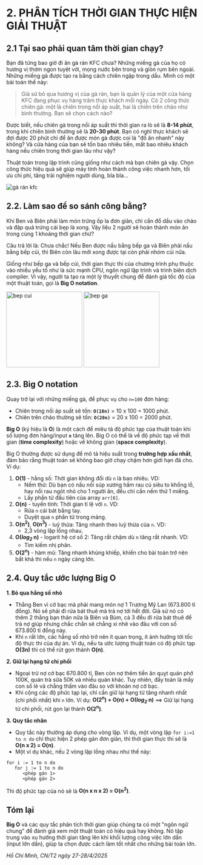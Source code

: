 # 2. PHÂN TÍCH THỜI GIAN THỰC HIỆN GIẢI THUẬT
## 2.1 Tại sao phải quan tâm thời gian chạy?

Bạn đã từng bao giờ đi ăn gà rán KFC chưa? Những miếng gà của họ có hương vị thơm ngon tuyệt vời, mọng nước bên trong và giòn rụm bên ngoài. Những miếng gà được tạo ra bằng cách chiên ngập trong dầu. Mình có một bài toán thế này:

> Giả sử bỏ qua hương vị của gà rán, bạn là quản lý của một cửa hàng KFC đang phục vụ hàng trăm thực khách mỗi ngày. Có 2 công thức chiên gà: một là chiên trong nồi áp suất, hai là chiên trên chảo như bình thường. Bạn sẽ chọn cách nào?

Được biết, nếu chiên gà trong nồi áp suất thì thời gian ra lò sẽ là **8-14 phút**, trong khi chiên bình thường sẽ là **20-30 phút**. Bạn có nghĩ thực khách sẽ đợi được 20 phút chỉ để ăn được món gà được coi là "đồ ăn nhanh" này không? Và cửa hàng của bạn sẽ tốn bao nhiêu tiền, mất bao nhiêu khách hàng nếu chiên trong thời gian lâu như vậy?

Thuật toán trong lập trình cũng giống như cách mà bạn chiên gà vậy. Chọn công thức hiệu quả sẽ giúp máy tính hoàn thành công việc nhanh hơn, tối ưu chi phí, tăng trải nghiệm người dùng, bla bla...

![gà rán kfc](https://github.com/user-attachments/assets/c3c4251f-bda2-44bd-b084-1c417d8e922d)

## 2.2. Làm sao để so sánh công bằng?

Khi Ben và Biên phải làm món trứng ốp la đơn giản, chỉ cần đổ dầu vào chảo và đập quả trứng cái bẹp là xong. Vậy liệu 2 người sẽ hoàn thành món ăn trong cùng 1 khoảng thời gian chứ?

Câu trả lời là: Chưa chắc! Nếu Ben được nấu bằng bếp ga và Biên phải nấu bằng bếp củi, thì Biên còn lâu mới xong được tại còn phải nhóm củi nữa.

Giống như bếp ga và bếp củi, thời gian thực thi của chương trình phụ thuộc vào nhiều yếu tố như là sức mạnh CPU, ngôn ngữ lập trình và trình biên dịch compiler. Vì vậy, người ta tạo ra một lý thuyết chung để đánh giá tốc độ của một thuật toán, gọi là **Big O notation**.

<img width="200" alt="bep cui" src="https://github.com/user-attachments/assets/2204732d-79d6-43b4-9663-fe86da3a6e47">
<img width="200" alt="bep ga" src="https://github.com/user-attachments/assets/2d131919-62bf-4d56-9cfa-aa5b292c279d">



## 2.3. Big O notation

Quay trở lại với những miếng gà, để phục vụ cho `n=100` đơn hàng:
- Chiên trong nồi áp suất sẽ tốn: **`O(10n)`** = 10 x 100 = 1000 phút.
- Chiên trên chảo thường sẽ tốn:  **`O(20n)`** = 20 x 100 = 2000 phút.

**Big O** (ký hiệu là **O**) là một cách để miêu tả độ phức tạp của thuật toán khi số lượng đơn hàng/input **`n`** tăng lên. Big O có thể là về độ phức tạp về thời gian (**time complexity**) hoặc về không gian (**space complexity**).

Big O thường được sử dụng để mô tả hiệu suất trong **trường hợp xấu nhất**, đảm bảo rằng thuật toán sẽ không bao giờ chạy chậm hơn giới hạn đã cho. Ví dụ:

1. **O(1)** - hằng số: Thời gian không đổi dù `n` là bao nhiêu. VD:
   - Nếm thử: Dù bạn có nấu nồi súp xương hầm rau củ siêu to khổng lồ, hay nồi rau ngót nhỏ cho 1 người ăn, đều chỉ cần nếm thử 1 miếng.
   - Lấy phần tử đầu tiên của array `arr[0]`.
2. **O(n)** - tuyến tính: Thời gian tỉ lệ với `n`. VD:
   - Rửa `n` cái bát bằng tay.
   - Duyệt qua `n` phần tử trong mảng.
3. **O(n<sup>2</sup>)**, **O(n<sup>3</sup>)** - luỹ thừa: Tăng nhanh theo luỹ thừa của `n`. VD:
   - 2,3 vòng lặp lồng nhau.
4. **O(_log<sub>2</sub>_ n)** - logarit hệ cơ số 2: Tăng rất chậm dù `n` tăng rất nhanh. VD:
   - Tìm kiếm nhị phân.
5. **O(2<sup>n</sup>)** - hàm mũ: Tăng nhanh khủng khiếp, khiến cho bài toán trở nên bất khả thi nếu `n` ngày càng lớn.

## 2.4. Quy tắc ước lượng Big O

**1. Bỏ qua hằng số nhỏ**
- Thằng Ben vì cờ bạc mà phải mang món nợ 1 Trương Mỹ Lan (673.800 tỉ đồng). Nó sẽ phải đi rửa bát thuê mà trả nợ tới hết đời. Giả sử nó có thêm 2 thằng bạn thân nữa là Biên và Bủm, cả 3 đều đi rửa bát thuê để trả nợ giúp nhưng chắc chắn sẽ chẳng xi nhê vào đâu với con số 673.800 tỉ đồng này. 
- Khi `n` rất lớn, các hằng số nhỏ trở nên ít quan trọng, ít ảnh hưởng tới tốc độ thực thi của dự án. Ví dụ, nếu ta ước lượng thuật toán có độ phức tạp **O(3n)** thì có thể rút gọn thành **O(n)**.

**2. Giữ lại hạng tử chi phối**
- Ngoại trừ nợ cờ bạc 670.800 tỉ, Ben còn nợ thêm tiền ăn quỵt quán phở 100K, quán trà sữa 50K và nhiều quán khác. Tuy nhiên, đấy toàn là mấy con số lẻ và chẳng thấm vào đâu so với khoản nợ cờ bạc.
- Khi cộng các độ phức tạp lại, chỉ cần giữ lại hạng tử tăng nhanh nhất (chi phối nhất) khi `n` lớn. Ví dụ:
**O(2<sup>n</sup>) + O(n) + O(_log<sub>2</sub>_ n)** ==> Giữ lại hạng tử chi phối, rút gọn lại thành **O(2<sup>n</sup>)**.

**3. Quy tắc nhân**
- Quy tắc này thường áp dụng cho vòng lặp. Ví dụ, một vòng lặp `for i:=1 to n do` chỉ thực hiện 2 phép gán đơn giản, thì thời gian thực thi sẽ là **O(n x 2) = O(n)**.
- Một ví dụ khác, nếu 2 vòng lặp lồng nhau như thế này:
```
for i := 1 to n do
   for j := 1 to n do
      <phép gán 1>
      <phép gán 2>
```

Thì độ phức tạp của nó sẽ là **O(n x n x 2) = O(n<sup>2</sup>)**.

## Tóm lại
**Big O** và các quy tắc phân tích thời gian giúp chúng ta có một "ngôn ngữ chung" để đánh giá xem một thuật toán có hiệu quả hay không. Nó tập trung vào xu hướng thời gian tăng lên khi khối lượng công việc lớn dần (input lớn dần), giúp ta chọn được cách làm tốt nhất cho những bài toán lớn.

_Hồ Chí Minh, CN/T2 ngày 27-28/4/2025_
